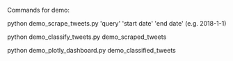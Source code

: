 Commands for demo:

python demo_scrape_tweets.py 'query' 'start date' 'end date' (e.g. 2018-1-1)

python demo_classify_tweets.py demo_scraped_tweets

python demo_plotly_dashboard.py demo_classified_tweets
